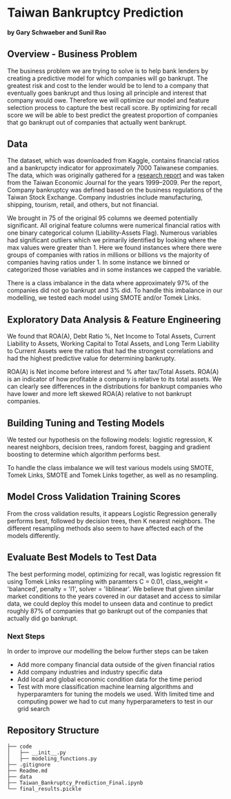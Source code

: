 # Taiwan Bankruptcy Prediction
#### by Gary Schwaeber and Sunil Rao

## Overview - Business Problem
The business problem we are trying to solve is to help bank lenders by creating a predictive model for which companies will go bankrupt. The greatest risk and cost to the lender would be to lend to a company that eventually goes bankrupt and thus losing all principle and interest that company would owe. Therefore we will optimize our model and feature selection process to capture the best recall score. By optimizing for recall score we will be able to best predict the greatest proportion of companies that go bankrupt out of companies that actually went bankrupt.

## Data

The dataset, which was downloaded from Kaggle, contains financial ratios and a bankrupcty indicator for approximately 7000 Taiwanese companies. The data, which was originally gathered for a [research report](https://isslab.csie.ncu.edu.tw/download/publications/1.pdf) and was taken from the Taiwan Economic
Journal for the years 1999–2009. Per the report, Company bankruptcy was defined based on the business regulations of the Taiwan Stock Exchange. Company industries include manufacturing, shipping, tourism, retail, and others, but not financial.

We brought in 75 of the original 95 columns we deemed potentially significant. All original feature columns were numerical financial ratios with one binary categorical column (Liability-Assets Flag). Numerous variables had significant outliers which we primarily identified by looking where the max values were greater than 1. Here we found instances where there were groups of companies with ratios in millions or billions vs the majority of companies having ratios under 1. In some instance we binned or categorized those variables and in some instances we capped the variable.

There is a class imbalance in the data where approximately 97% of the companies did not go bankrupt and 3% did. To handle this imbalance in our modelling, we tested each model using SMOTE and/or Tomek Links.

## Exploratory Data Analysis & Feature Engineering

We found that ROA(A), Debt Ratio %, Net Income to Total Assets, Current Liability to Assets, Working Capital to Total Assets, and Long Term Liability to Current Assets were the ratios that had the strongest correlations and had the highest predictive value for determining bankrupty.

ROA(A) is Net income before interest and % after tax/Total Assets. ROA(A) is an indicator of how profitable a company is relative to its total assets. We can clearly see differences in the distributions for bankrupt companies who have lower and more left skewed ROA(A) relative to not bankrupt companies.

## Building Tuning and Testing Models

We tested our hypothesis on the following models: logistic regression, K nearest neighbors, decision trees, random forest, bagging and gradient boosting to determine which algorithm performs best.

To handle the class imbalance we will test various models using SMOTE, Tomek Links, SMOTE and Tomek Links together, as well as no resampling. 

## Model Cross Validation Training Scores

From the cross validation results, it appears Logistic Regression generally performs best, followed by decision trees, then K nearest neighbors. The different resampling methods also seem to have affected each of the models differently.

## Evaluate Best Models to Test Data 

The best performing model, optimizing for recall, was logistic regression fit using Tomek Links resampling with paramters C = 0.01, class_weight = 'balanced', penalty = 'l1', solver = 'liblinear'. We believe that given similar market conditions to the years covered in our dataset and access to similar data, we could deploy this model to unseen data and continue to predict roughly 87% of companies that go bankrupt out of the companies that actually did go bankrupt.

### Next Steps
In order to improve our modelling the below further steps can be taken
- Add more company financial data outside of the given financial ratios
- Add company industries and industry specific data
- Add local and global economic condition data for the time period
- Test with more classification machine learning algorithms and hyperparamters for tuning the models we used. With limited time and computing power we had to cut many hyperparameters to test in our grid search

## Repository Structure

```
├── code
│   ├── __init__.py
│   ├── modeling_functions.py
├── .gitignore
├── Readme.md
├── data
├── Taiwan_Bankruptcy_Prediction_Final.ipynb
└── final_results.pickle
```
